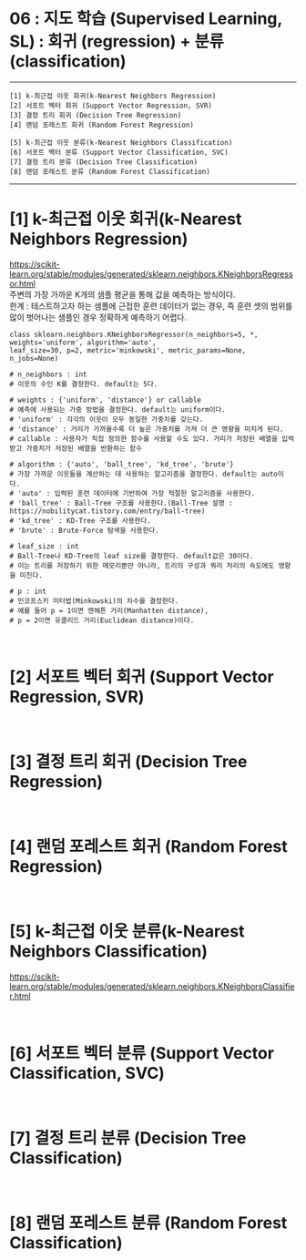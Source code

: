 #  06 : 지도 학습 (Supervised Learning, SL) : 회귀 (regression) + 분류 (classification)

---

	[1] k-최근접 이웃 회귀(k-Nearest Neighbors Regression)
 	[2] 서포트 벡터 회귀 (Support Vector Regression, SVR)
	[3] 결정 트리 회귀 (Decision Tree Regression)
 	[4] 랜덤 포레스트 회귀 (Random Forest Regression)  
  	
  	[5] k-최근접 이웃 분류(k-Nearest Neighbors Classification)
  	[6] 서포트 벡터 분류 (Support Vector Classification, SVC)
   	[7] 결정 트리 분류 (Decision Tree Classification)
   	[8] 랜덤 포레스트 분류 (Random Forest Classification)    	
	
---  

# [1] k-최근접 이웃 회귀(k-Nearest Neighbors Regression)
https://scikit-learn.org/stable/modules/generated/sklearn.neighbors.KNeighborsRegressor.html<br>
주변의 가장 가까운 K개의 샘플 평균을 통해 값을 예측하는 방식이다.<br> 
한계 : 테스트하고자 하는 샘플에 근접한 훈련 데이터가 없는 경우, 즉 훈련 셋의 범위를 많이 벗어나는 샘플인 경우 정확하게 예측하기 어렵다. 

	class sklearn.neighbors.KNeighborsRegressor(n_neighbors=5, *, weights='uniform', algorithm='auto', 
	leaf_size=30, p=2, metric='minkowski', metric_params=None, n_jobs=None)
	 
	# n_neighbors : int
	# 이웃의 수인 K를 결정한다. default는 5다. 
	 
  	# weights : {'uniform', 'distance'} or callable
	# 예측에 사용되는 가중 방법을 결정한다. default는 uniform이다. 
	# 'uniform' : 각각의 이웃이 모두 동일한 가중치를 갖는다. 
	# 'distance' : 거리가 가까울수록 더 높은 가중치를 가져 더 큰 영향을 미치게 된다.
	# callable : 사용자가 직접 정의한 함수를 사용할 수도 있다. 거리가 저장된 배열을 입력받고 가중치가 저장된 배열을 반환하는 함수
 	
	# algorithm : {'auto', 'ball_tree', 'kd_tree', 'brute'} 
	# 가장 가까운 이웃들을 계산하는 데 사용하는 알고리즘을 결정한다. default는 auto이다. 
	# 'auto' : 입력된 훈련 데이터에 기반하여 가장 적절한 알고리즘을 사용한다. 
	# 'ball_tree' : Ball-Tree 구조를 사용한다.(Ball-Tree 설명 : https://nobilitycat.tistory.com/entry/ball-tree)
	# 'kd_tree' : KD-Tree 구조를 사용한다.
	# 'brute' : Brute-Force 탐색을 사용한다.  	
 	
	# leaf_size : int
	# Ball-Tree나 KD-Tree의 leaf size를 결정한다. default값은 30이다.
	# 이는 트리를 저장하기 위한 메모리뿐만 아니라, 트리의 구성과 쿼리 처리의 속도에도 영향을 미친다. 
 	
	# p : int
	# 민코프스키 미터법(Minkowski)의 차수를 결정한다. 
	# 예를 들어 p = 1이면 맨해튼 거리(Manhatten distance), 
	# p = 2이면 유클리드 거리(Euclidean distance)이다. 

<br>

# [2] 서포트 벡터 회귀 (Support Vector Regression, SVR)

<br>

# [3] 결정 트리 회귀 (Decision Tree Regression)

<br>

# [4] 랜덤 포레스트 회귀 (Random Forest Regression)  

<br>

# [5] k-최근접 이웃 분류(k-Nearest Neighbors Classification)
https://scikit-learn.org/stable/modules/generated/sklearn.neighbors.KNeighborsClassifier.html

<br>

# [6] 서포트 벡터 분류 (Support Vector Classification, SVC)

<br>

# [7] 결정 트리 분류 (Decision Tree Classification)

<br>

# [8] 랜덤 포레스트 분류 (Random Forest Classification)

<br>

